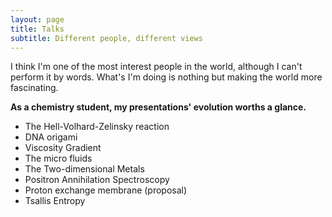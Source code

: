 ```yaml
---
layout: page
title: Talks
subtitle: Different people, different views
---
```


I think I'm one of the most interest people in the world, although I can't perform it by words. What's I'm doing is nothing but making the world more fascinating.

**As a chemistry student, my presentations' evolution worths a glance.**
* The Hell-Volhard-Zelinsky reaction
* DNA origami
* Viscosity Gradient
* The micro fluids
* The Two-dimensional Metals
* Positron Annihilation Spectroscopy
* Proton exchange membrane (proposal)
* Tsallis Entropy






